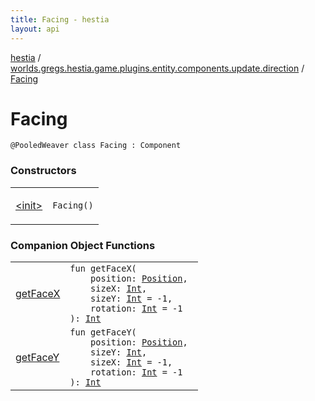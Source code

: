 ```yaml
---
title: Facing - hestia
layout: api
---
```


<div class='api-docs-breadcrumbs'><a href="../../index.html">hestia</a> / <a href="../index.html">worlds.gregs.hestia.game.plugins.entity.components.update.direction</a> / <a href="./index.html">Facing</a></div>

# Facing

<div class="signature"><code><span class="identifier">@PooledWeaver</span> <span class="keyword">class </span><span class="identifier">Facing</span>&nbsp;<span class="symbol">:</span>&nbsp;<span class="identifier">Component</span></code></div>

### Constructors

<table class="api-docs-table">
<tbody>
<tr>
<td markdown="1">

<a href="-init-.html">&lt;init&gt;</a>


</td>
<td markdown="1">
<div class="signature"><code><span class="identifier">Facing</span><span class="symbol">(</span><span class="symbol">)</span></code></div>

</td>
</tr>
</tbody>
</table>

### Companion Object Functions

<table class="api-docs-table">
<tbody>
<tr>
<td markdown="1">

<a href="get-face-x.html">getFaceX</a>


</td>
<td markdown="1">
<div class="signature"><code><span class="keyword">fun </span><span class="identifier">getFaceX</span><span class="symbol">(</span><br/>&nbsp;&nbsp;&nbsp;&nbsp;<span class="parameterName" id="worlds.gregs.hestia.game.plugins.entity.components.update.direction.Facing.Companion$getFaceX(worlds.gregs.hestia.game.plugins.core.components.map.Position, kotlin.Int, kotlin.Int, kotlin.Int)/position">position</span><span class="symbol">:</span>&nbsp;<a href="../../worlds.gregs.hestia.game.plugins.core.components.map/-position/index.html"><span class="identifier">Position</span></a><span class="symbol">, </span><br/>&nbsp;&nbsp;&nbsp;&nbsp;<span class="parameterName" id="worlds.gregs.hestia.game.plugins.entity.components.update.direction.Facing.Companion$getFaceX(worlds.gregs.hestia.game.plugins.core.components.map.Position, kotlin.Int, kotlin.Int, kotlin.Int)/sizeX">sizeX</span><span class="symbol">:</span>&nbsp;<a href="https://kotlinlang.org/api/latest/jvm/stdlib/kotlin/-int/index.html"><span class="identifier">Int</span></a><span class="symbol">, </span><br/>&nbsp;&nbsp;&nbsp;&nbsp;<span class="parameterName" id="worlds.gregs.hestia.game.plugins.entity.components.update.direction.Facing.Companion$getFaceX(worlds.gregs.hestia.game.plugins.core.components.map.Position, kotlin.Int, kotlin.Int, kotlin.Int)/sizeY">sizeY</span><span class="symbol">:</span>&nbsp;<a href="https://kotlinlang.org/api/latest/jvm/stdlib/kotlin/-int/index.html"><span class="identifier">Int</span></a>&nbsp;<span class="symbol">=</span>&nbsp;-1<span class="symbol">, </span><br/>&nbsp;&nbsp;&nbsp;&nbsp;<span class="parameterName" id="worlds.gregs.hestia.game.plugins.entity.components.update.direction.Facing.Companion$getFaceX(worlds.gregs.hestia.game.plugins.core.components.map.Position, kotlin.Int, kotlin.Int, kotlin.Int)/rotation">rotation</span><span class="symbol">:</span>&nbsp;<a href="https://kotlinlang.org/api/latest/jvm/stdlib/kotlin/-int/index.html"><span class="identifier">Int</span></a>&nbsp;<span class="symbol">=</span>&nbsp;-1<br/><span class="symbol">)</span><span class="symbol">: </span><a href="https://kotlinlang.org/api/latest/jvm/stdlib/kotlin/-int/index.html"><span class="identifier">Int</span></a></code></div>

</td>
</tr>
<tr>
<td markdown="1">

<a href="get-face-y.html">getFaceY</a>


</td>
<td markdown="1">
<div class="signature"><code><span class="keyword">fun </span><span class="identifier">getFaceY</span><span class="symbol">(</span><br/>&nbsp;&nbsp;&nbsp;&nbsp;<span class="parameterName" id="worlds.gregs.hestia.game.plugins.entity.components.update.direction.Facing.Companion$getFaceY(worlds.gregs.hestia.game.plugins.core.components.map.Position, kotlin.Int, kotlin.Int, kotlin.Int)/position">position</span><span class="symbol">:</span>&nbsp;<a href="../../worlds.gregs.hestia.game.plugins.core.components.map/-position/index.html"><span class="identifier">Position</span></a><span class="symbol">, </span><br/>&nbsp;&nbsp;&nbsp;&nbsp;<span class="parameterName" id="worlds.gregs.hestia.game.plugins.entity.components.update.direction.Facing.Companion$getFaceY(worlds.gregs.hestia.game.plugins.core.components.map.Position, kotlin.Int, kotlin.Int, kotlin.Int)/sizeY">sizeY</span><span class="symbol">:</span>&nbsp;<a href="https://kotlinlang.org/api/latest/jvm/stdlib/kotlin/-int/index.html"><span class="identifier">Int</span></a><span class="symbol">, </span><br/>&nbsp;&nbsp;&nbsp;&nbsp;<span class="parameterName" id="worlds.gregs.hestia.game.plugins.entity.components.update.direction.Facing.Companion$getFaceY(worlds.gregs.hestia.game.plugins.core.components.map.Position, kotlin.Int, kotlin.Int, kotlin.Int)/sizeX">sizeX</span><span class="symbol">:</span>&nbsp;<a href="https://kotlinlang.org/api/latest/jvm/stdlib/kotlin/-int/index.html"><span class="identifier">Int</span></a>&nbsp;<span class="symbol">=</span>&nbsp;-1<span class="symbol">, </span><br/>&nbsp;&nbsp;&nbsp;&nbsp;<span class="parameterName" id="worlds.gregs.hestia.game.plugins.entity.components.update.direction.Facing.Companion$getFaceY(worlds.gregs.hestia.game.plugins.core.components.map.Position, kotlin.Int, kotlin.Int, kotlin.Int)/rotation">rotation</span><span class="symbol">:</span>&nbsp;<a href="https://kotlinlang.org/api/latest/jvm/stdlib/kotlin/-int/index.html"><span class="identifier">Int</span></a>&nbsp;<span class="symbol">=</span>&nbsp;-1<br/><span class="symbol">)</span><span class="symbol">: </span><a href="https://kotlinlang.org/api/latest/jvm/stdlib/kotlin/-int/index.html"><span class="identifier">Int</span></a></code></div>

</td>
</tr>
</tbody>
</table>
